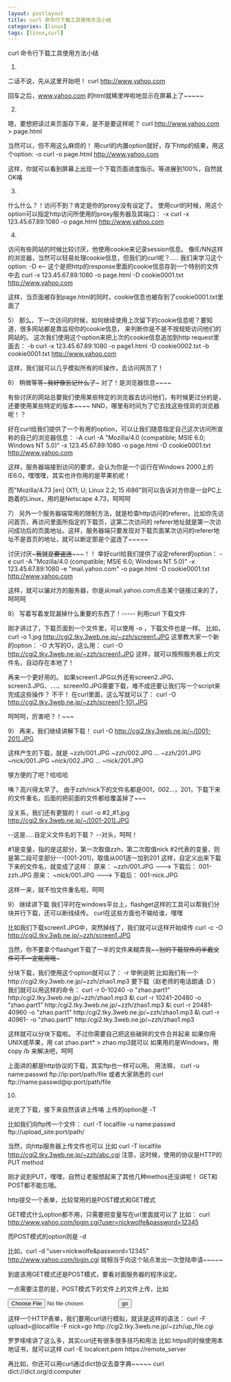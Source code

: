 ```yaml
---
layout: postlayout
title: curl 命令行下载工具使用方法小结
categories: [linux]
tags: [linux,curl]
---
```

curl 命令行下载工具使用方法小结

1) 
二话不说，先从这里开始吧！ 
curl http://www.yahoo.com 

回车之后，www.yahoo.com 的html就稀里哗啦地显示在屏幕上了~~~~~ 

2) 
嗯，要想把读过来页面存下来，是不是要这样呢？ 
curl http://www.yahoo.com > page.html 

当然可以，但不用这么麻烦的！ 
用curl的内置option就好，存下http的结果，用这个option: -o 
curl -o page.html http://www.yahoo.com 

这样，你就可以看到屏幕上出现一个下载页面进度指示。等进展到100%，自然就OK咯 

3) 
什么什么？！访问不到？肯定是你的proxy没有设定了。 
使用curl的时候，用这个option可以指定http访问所使用的proxy服务器及其端口： -x 
curl -x 123.45.67.89:1080 -o page.html http://www.yahoo.com 


4) 
访问有些网站的时候比较讨厌，他使用cookie来记录session信息。 
像IE/NN这样的浏览器，当然可以轻易处理cookie信息，但我们的curl呢？..... 
我们来学习这个option: -D <-- 这个是把http的response里面的cookie信息存到一个特别的文件中去 
curl -x 123.45.67.89:1080 -o page.html -D cookie0001.txt http://www.yahoo.com 

这样，当页面被存到page.html的同时，cookie信息也被存到了cookie0001.txt里面了 


5） 
那么，下一次访问的时候，如何继续使用上次留下的cookie信息呢？要知道，很多网站都是靠监视你的cookie信息， 
来判断你是不是不按规矩访问他们的网站的。 
这次我们使用这个option来把上次的cookie信息追加到http request里面去： -b 
curl -x 123.45.67.89:1080 -o page1.html -D cookie0002.txt -b cookie0001.txt http://www.yahoo.com 

这样，我们就可以几乎模拟所有的IE操作，去访问网页了！ 


6） 
稍微等等~~~~~我好像忘记什么了~~~~~ 
对了！是浏览器信息~~~~ 

有些讨厌的网站总要我们使用某些特定的浏览器去访问他们，有时候更过分的是，还要使用某些特定的版本~~~~ 
NND，哪里有时间为了它去找这些怪异的浏览器呢！？ 

好在curl给我们提供了一个有用的option，可以让我们随意指定自己这次访问所宣称的自己的浏览器信息： -A 
curl -A "Mozilla/4.0 (compatible; MSIE 6.0; Windows NT 5.0)" -x 123.45.67.89:1080 -o page.html -D cookie0001.txt http://www.yahoo.com 

这样，服务器端接到访问的要求，会认为你是一个运行在Windows 2000上的IE6.0，嘿嘿嘿，其实也许你用的是苹果机呢！ 

而"Mozilla/4.73 [en] (X11; U; Linux 2.2; 15 i686"则可以告诉对方你是一台PC上跑着的Linux，用的是Netscape 4.73，呵呵呵 


7） 
另外一个服务器端常用的限制方法，就是检查http访问的referer。比如你先访问首页，再访问里面所指定的下载页，这第二次访问的 referer地址就是第一次访问成功后的页面地址。这样，服务器端只要发现对下载页面某次访问的referer地址不是首页的地址，就可以断定那是个盗连了~~~~~ 

讨厌讨厌~~~我就是要盗连~~~~~！！ 
幸好curl给我们提供了设定referer的option： -e 
curl -A "Mozilla/4.0 (compatible; MSIE 6.0; Windows NT 5.0)" -x 123.45.67.89:1080 -e "mail.yahoo.com" -o page.html -D cookie0001.txt http://www.yahoo.com 

这样，就可以骗对方的服务器，你是从mail.yahoo.com点击某个链接过来的了，呵呵呵 


8） 
写着写着发现漏掉什么重要的东西了！----- 利用curl 下载文件 

刚才讲过了，下载页面到一个文件里，可以使用 -o ，下载文件也是一样。 
比如， curl -o 1.jpg http://cgi2.tky.3web.ne.jp/~zzh/screen1.JPG 
这里教大家一个新的option： -O 
大写的O，这么用： curl -O http://cgi2.tky.3web.ne.jp/~zzh/screen1.JPG 
这样，就可以按照服务器上的文件名，自动存在本地了！ 

再来一个更好用的。 
如果screen1.JPG以外还有screen2.JPG、screen3.JPG、....、screen10.JPG需要下载，难不成还要让我们写一个script来完成这些操作？ 
不干！ 
在curl里面，这么写就可以了： 
curl -O http://cgi2.tky.3web.ne.jp/~zzh/screen[1-10].JPG 

呵呵呵，厉害吧？！~~~ 

9） 
再来，我们继续讲解下载！ 
curl -O http://cgi2.tky.3web.ne.jp/~/[001-201].JPG 

这样产生的下载，就是 
~zzh/001.JPG 
~zzh/002.JPG 
... 
~zzh/201.JPG 
~nick/001.JPG 
~nick/002.JPG 
... 
~nick/201.JPG 

够方便的了吧？哈哈哈 

咦？高兴得太早了。 
由于zzh/nick下的文件名都是001，002...，201，下载下来的文件重名，后面的把前面的文件都给覆盖掉了~~~ 

没关系，我们还有更狠的！ 
curl -o #2_#1.jpg http://cgi2.tky.3web.ne.jp/~/[001-201].JPG 

--这是.....自定义文件名的下载？ 
--对头，呵呵！ 

#1是变量，指的是这部分，第一次取值zzh，第二次取值nick 
#2代表的变量，则是第二段可变部分---[001-201]，取值从001逐一加到201 
这样，自定义出来下载下来的文件名，就变成了这样： 
原来： ~zzh/001.JPG ---> 下载后： 001-zzh.JPG 
原来： ~nick/001.JPG ---> 下载后： 001-nick.JPG 

这样一来，就不怕文件重名啦，呵呵 


9） 
继续讲下载 
我们平时在windows平台上，flashget这样的工具可以帮我们分块并行下载，还可以断线续传。 
curl在这些方面也不输给谁，嘿嘿 

比如我们下载screen1.JPG中，突然掉线了，我们就可以这样开始续传 
curl -c -O http://cgi2.tky.3wb.ne.jp/~zzh/screen1.JPG 

当然，你不要拿个flashget下载了一半的文件来糊弄我~~~~别的下载软件的半截文件可不一定能用哦~~~ 

分块下载，我们使用这个option就可以了： -r 
举例说明 
比如我们有一个http://cgi2.tky.3web.ne.jp/~zzh/zhao1.mp3 要下载（赵老师的电话朗诵 :D ） 
我们就可以用这样的命令： 
curl -r 0-10240 -o "zhao.part1" http:/cgi2.tky.3web.ne.jp/~zzh/zhao1.mp3 &\ 
curl -r 10241-20480 -o "zhao.part1" http:/cgi2.tky.3web.ne.jp/~zzh/zhao1.mp3 &\ 
curl -r 20481-40960 -o "zhao.part1" http:/cgi2.tky.3web.ne.jp/~zzh/zhao1.mp3 &\ 
curl -r 40961- -o "zhao.part1" http:/cgi2.tky.3web.ne.jp/~zzh/zhao1.mp3 

这样就可以分块下载啦。 
不过你需要自己把这些破碎的文件合并起来 
如果你用UNIX或苹果，用 cat zhao.part* > zhao.mp3就可以 
如果用的是Windows，用copy /b 来解决吧，呵呵 

上面讲的都是http协议的下载，其实ftp也一样可以用。 
用法嘛， 
curl -u name:passwd ftp://ip:port/path/file 
或者大家熟悉的 
curl ftp://name:passwd@ip:port/path/file 



10) 
说完了下载，接下来自然该讲上传咯 
上传的option是 -T 

比如我们向ftp传一个文件： curl -T localfile -u name:passwd ftp://upload_site:port/path/ 

当然，向http服务器上传文件也可以 
比如 curl -T localfile http://cgi2.tky.3web.ne.jp/~zzh/abc.cgi 
注意，这时候，使用的协议是HTTP的PUT method 

刚才说到PUT，嘿嘿，自然让老服想起来了其他几种methos还没讲呢！ 
GET和POST都不能忘哦。 

http提交一个表单，比较常用的是POST模式和GET模式 

GET模式什么option都不用，只需要把变量写在url里面就可以了 
比如： 
curl http://www.yahoo.com/login.cgi?user=nickwolfe&password=12345 

而POST模式的option则是 -d 

比如，curl -d "user=nickwolfe&password=12345" http://www.yahoo.com/login.cgi 
就相当于向这个站点发出一次登陆申请~~~~~ 

到底该用GET模式还是POST模式，要看对面服务器的程序设定。 

一点需要注意的是，POST模式下的文件上的文件上传，比如 
<form method="POST" enctype="multipar/form-data" action="http://cgi2.tky.3web.ne.jp/~zzh/up_file.cgi"> 
<input type=file name=upload> 
<input type=submit name=nick value="go"> 
</form> 
这样一个HTTP表单，我们要用curl进行模拟，就该是这样的语法： 
curl -F upload=@localfile -F nick=go http://cgi2.tky.3web.ne.jp/~zzh/up_file.cgi 

罗罗嗦嗦讲了这么多，其实curl还有很多很多技巧和用法 
比如 https的时候使用本地证书，就可以这样 
curl -E localcert.pem https://remote_server 

再比如，你还可以用curl通过dict协议去查字典~~~~~ 
curl dict://dict.org/d:computer